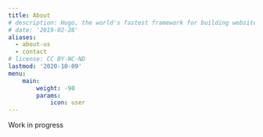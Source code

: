 ```yaml
---
title: About
# description: Hugo, the world's fastest framework for building websites
# date: '2019-02-28'
aliases:
  - about-us
  - contact
# license: CC BY-NC-ND
lastmod: '2020-10-09'
menu:
    main: 
        weight: -90
        params:
            icon: user
---
```


Work in progress
